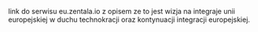 link do serwisu eu.zentala.io z opisem ze to jest wizja na integraje unii europejskiej w duchu technokracji oraz kontynuacji integracji europejskiej.

